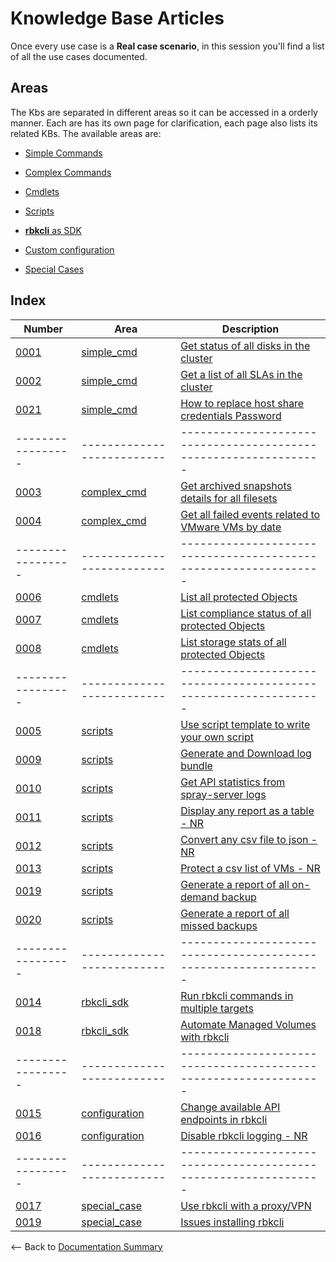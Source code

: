 
# Knowledge Base Articles

Once every use case is a **Real case scenario**, in this session you'll find a list of all the use cases documented. 

## Areas

The Kbs are separated in different areas so it can be accessed in a orderly manner.
Each are has its own page for clarification, each page also lists its related KBs.
The available areas are:


 * [Simple Commands](kbs_simple_commands.md)
 
 * [Complex Commands](kbs_complex_commands.md)
 
 * [Cmdlets](kbs_cmdlets.md)
 
 * [Scripts](kbs_scripts.md)
 
 * [**rbkcli** as SDK](kbs_rbkcli_sdk.md)

 * [Custom configuration](kbs_config.md)
 
 * [Special Cases](kbs_special.md)

## Index

|       Number      |    Area                    |                            Description                          |
| ----------------- | -------------------------- | ----------------------------------------------------------------|
| [0001](KB0001.md) | [simple_cmd](KB0001.md)    | [Get status of all disks in the cluster](KB0001.md)             |
| [0002](KB0002.md) | [simple_cmd](KB0002.md)    | [Get a list of all SLAs in the cluster](KB0002.md)              |
| [0021](KB0021.md) | [simple_cmd](KB0021.md)    | [How to replace host share credentials Password](KB0021.md)     |
| ----------------- | -------------------------- | ----------------------------------------------------------------|
| [0003](KB0003.md) | [complex_cmd](KB0003.md)   | [Get archived snapshots details for all filesets](KB0003.md)    |
| [0004](KB0004.md) | [complex_cmd](KB0004.md)   | [Get all failed events related to VMware VMs by date](KB0004.md)|
| ----------------- | -------------------------- | ----------------------------------------------------------------|
| [0006](KB0006.md) | [cmdlets](KB0006.md)       | [List all protected Objects](KB0006.md)                         |
| [0007](KB0007.md) | [cmdlets](KB0007.md)       | [List compliance status of all protected Objects](KB0007.md)    |
| [0008](KB0008.md) | [cmdlets](KB0008.md)       | [List storage stats of all protected Objects](KB0008.md)        |
| ----------------- | -------------------------- | ----------------------------------------------------------------|
| [0005](KB0005.md) | [scripts](KB0005.md)       | [Use script template to write your own script](KB0005.md)       |
| [0009](KB0009.md) | [scripts](KB0009.md)       | [Generate and Download log bundle](KB0009.md)                   |
| [0010](KB0010.md) | [scripts](KB0010.md)       | [Get API statistics from spray-server logs](KB0010.md)          |
| [0011](KB0011.md) | [scripts](KB0011.md)       | [Display any report as a table - NR](KB0011.md)                 |
| [0012](KB0012.md) | [scripts](KB0012.md)       | [Convert any csv file to json - NR](KB0012.md)                  |
| [0013](KB0013.md) | [scripts](KB0013.md)       | [Protect a csv list of VMs - NR](KB0013.md)                     |
| [0019](KB0019.md) | [scripts](KB0019.md)       | [Generate a report of all on-demand backup](KB0019.md)          |
| [0020](KB0020.md) | [scripts](KB0020.md)       | [Generate a report of all missed backups](KB0020.md)            |
| ----------------- | -------------------------- | ----------------------------------------------------------------|
| [0014](KB0014.md) | [rbkcli_sdk](KB0014.md)    | [Run rbkcli commands in multiple targets](KB0014.md)            |
| [0018](KB0018.md) | [rbkcli_sdk](KB0018.md)    | [Automate Managed Volumes with rbkcli](KB0018.md)               |
| ----------------- | -------------------------- | ----------------------------------------------------------------|
| [0015](KB0015.md) | [configuration](KB0015.md) | [Change available API endpoints in rbkcli](KB0015.md)           |
| [0016](KB0016.md) | [configuration](KB0016.md) | [Disable rbkcli logging - NR](KB0016.md)                        |
| ----------------- | -------------------------- | ----------------------------------------------------------------|
| [0017](KB0017.md) | [special_case](KB0017.md)  | [Use rbkcli with a proxy/VPN](KB0017.md)                        |
| [0019](KB0022.md) | [special_case](KB0022.md)  | [Issues installing rbkcli](KB0022.md)                           |



<-- Back to [Documentation Summary](../SUMMARY.md)
